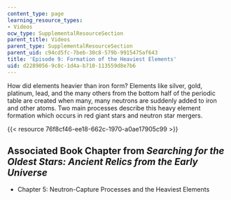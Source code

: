 ```yaml
---
content_type: page
learning_resource_types:
- Videos
ocw_type: SupplementalResourceSection
parent_title: Videos
parent_type: SupplementalResourceSection
parent_uid: c94cd5fc-7beb-30c8-579b-9915475af643
title: 'Episode 9: Formation of the Heaviest Elements'
uid: d2289056-9c8c-1d4a-b710-113559d8e7b6
---
```


How did elements heavier than iron form? Elements like silver, gold, platinum, lead, and the many others from the bottom half of the periodic table are created when many, many neutrons are suddenly added to iron and other atoms. Two main processes describe this heavy element formation which occurs in red giant stars and neutron star mergers.

{{< resource 76f8cf46-ee18-662c-1970-a0ae17905c99 >}}

Associated Book Chapter from _Searching for the Oldest Stars: Ancient Relics from the Early Universe_
-----------------------------------------------------------------------------------------------------

*   Chapter 5: Neutron-Capture Processes and the Heaviest Elements